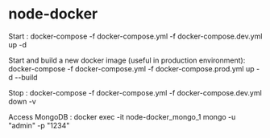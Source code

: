 # node-docker

Start :
docker-compose -f docker-compose.yml -f docker-compose.dev.yml up -d

Start and build a new docker image (useful in production environment):
docker-compose -f docker-compose.yml -f docker-compose.prod.yml up -d --build

Stop :
docker-compose -f docker-compose.yml -f docker-compose.dev.yml down -v

Access MongoDB :
docker exec -it node-docker_mongo_1 mongo -u "admin" -p "1234"